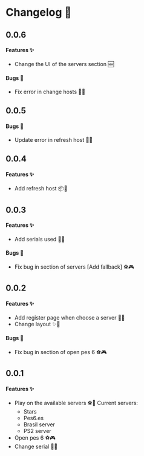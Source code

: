 # Changelog 📃

## 0.0.6

<h4>Features ✨</h4>

  * Change the UI of the servers section 🆕
  

<h4>Bugs 🐞</h4>

  * Fix error in change hosts 📃🌟

## 0.0.5

<h4>Bugs 🐞</h4>

  * Update error in refresh host 📃🌟

## 0.0.4

<h4>Features ✨</h4>

  * Add refresh host 📦🌌

## 0.0.3

<h4>Features ✨</h4>

  * Add serials used 📃✨

<h4>Bugs 🐞</h4>

  * Fix bug in section of servers [Add fallback] ⚽🎮
  
## 0.0.2

<h4>Features ✨</h4>

  * Add register page when choose a server 📃🌟
  * Change layout ✨🌠

<h4>Bugs 🐞</h4>

  * Fix bug in section of open pes 6 ⚽🎮

## 0.0.1

<h4>Features ✨</h4>

  * Play on the available servers ⚽🌟
    Current servers:
      - Stars
      - Pes6.es
      - Brasil server
      - PS2 server
  * Open pes 6 ⚽🎮
  * Change serial 📃✨

